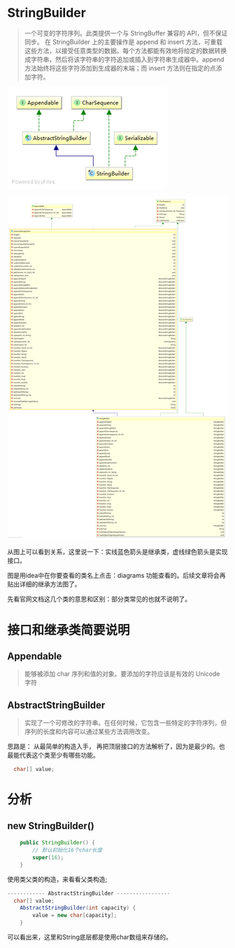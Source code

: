 # StringBuilder
> 一个可变的字符序列。此类提供一个与 StringBuffer 兼容的 API，但不保证同步。
在 StringBuilder 上的主要操作是 append 和 insert 方法，可重载这些方法，以接受任意类型的数据。每个方法都能有效地将给定的数据转换成字符串，然后将该字符串的字符追加或插入到字符串生成器中。append 方法始终将这些字符添加到生成器的末端；而 insert 方法则在指定的点添加字符。 

![](/assets/lang/StringBuild接口和继承接口.png)

![](/assets/lang/StringBuild实现和继承的方法.png)

从图上可以看到关系，这里说一下：实线蓝色箭头是继承类，虚线绿色箭头是实现接口。

图是用idea中在你要查看的类名上点击：diagrams 功能查看的。后续文章将会再贴出详细的继承方法图了。

先看官网文档这几个类的意思和区别：部分类常见的也就不说明了。


# 接口和继承类简要说明
## Appendable
> 能够被添加 char 序列和值的对象。要添加的字符应该是有效的 Unicode 字符

## AbstractStringBuilder
> 实现了一个可修改的字符串。在任何时候，它包含一些特定的字符序列，但序列的长度和内容可以通过某些方法调用改变。

思路是：
从最简单的构造入手，
再把顶层接口的方法解析了，因为是最少的。也最能代表这个类至少有哪些功能。

```java
  char[] value;
```

# 分析
## new StringBuilder()
```java
    public StringBuilder() {
        // 默认初始化16个char长度
        super(16);
    }
```
使用类父类的构造，来看看父类构造;
```java
------------ AbstractStringBuilder -----------------
  char[] value;
    AbstractStringBuilder(int capacity) {
        value = new char[capacity];
    }
```

可以看出来，这里和String底层都是使用char数组来存储的。


